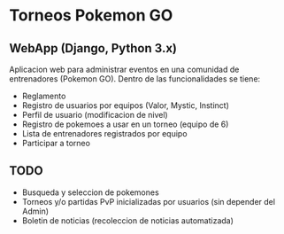 # Torneos Pokemon GO
## WebApp (Django, Python 3.x)
Aplicacion web para administrar eventos en una comunidad de entrenadores (Pokemon GO). Dentro de las funcionalidades se tiene:
* Reglamento
* Registro de usuarios por equipos (Valor, Mystic, Instinct)
* Perfil de usuario (modificacion de nivel)
* Registro de pokemoes a usar en un torneo (equipo de 6)
* Lista de entrenadores registrados por equipo
* Participar a torneo

## TODO
* Busqueda y seleccion de pokemones
* Torneos y/o partidas PvP inicializadas por usuarios (sin depender del Admin)
* Boletin de noticias (recoleccion de noticias automatizada)


